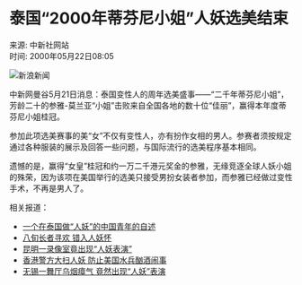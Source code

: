 # 泰国“2000年蒂芬尼小姐”人妖选美结束

来源: 中新社网站  
时间: 2000年05月22日08:05  

![新浪新闻](http://dailynews.sina.com.cn/images/news1.gif)

中新网曼谷5月21日消息：泰国变性人的周年选美盛事——“二千年蒂芬尼小姐”，芳龄二十的参雅-莫兰亚“小姐”击败来自全国各地的数十位“佳丽”，赢得本年度蒂芬尼小姐桂冠。

参加此项选美赛事的美“女”不仅有变性人，亦有扮作女相的男人。参赛者须按规定通过各种服装的展示及回答一些问题，与国际流行的选美程序基本相同。

遗憾的是，赢得“女皇”桂冠和约一万二千港元奖金的参雅，无缘竞逐全球人妖小姐的殊荣，因为该项在美国举行的选美只接受男扮女装者参加，而参雅已经做过变性手术，不再是男人了。

相关报道：
- [一个在泰国做“人妖”的中国青年的自述](http://dailynews.sina.com.cn/society/2000-2-28/65899.html)
- [八旬长者寻欢 错入人妖怀](http://dailynews.sina.com.cn/society/2000-1-24/55957.html)
- [昆明一录像室竟出现“人妖表演”](http://dailynews.sina.com.cn/society/2000-1-5/49104.html)
- [香港警方大扫人妖 防止美国水兵酗酒闹事](http://dailynews.sina.com.cn/society/1999-12-8/39547.html)
- [无锡一舞厅乌烟瘴气 竟然出现“人妖”表演](http://dailynews.sina.com.cn/society/1999-11-15/31797.html)
<!-- tcd_original_link https://news.sina.com.cn/society/2000-05-22/91443.html -->
